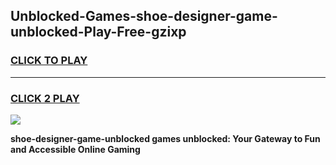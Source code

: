 
## Unblocked-Games-shoe-designer-game-unblocked-Play-Free-gzixp
<h3>
<a href="https://premium76.site?title=shoe-designer-game-unblocked&ref=18A">CLICK TO PLAY</a></h3>
<hr>

<h3>
<a href="https://premium76.site?title=shoe-designer-game-unblocked&ref=18A">CLICK 2 PLAY</a>
  
</h3>

<a href="https://premium76.site?title=shoe-designer-game-unblocked&ref=18A"><img src="https://clearcache.store/games.png"></a>


**shoe-designer-game-unblocked games unblocked: Your Gateway to Fun and Accessible Online Gaming**
